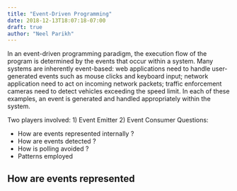 ```yaml
---
title: "Event-Driven Programming"
date: 2018-12-13T18:07:18-07:00
draft: true
author: "Neel Parikh"
---
```


In an event-driven programming paradigm, the execution flow of the program is determined by the events that occur within a system. Many systems are inherently event-based: web applications need to handle user-generated events such as mouse clicks and keyboard input; network application need to act on incoming network packets; traffic enforcement cameras need to detect vehicles exceeding the speed limit. In each of these examples, an event is generated and handled appropriately within the system.


Two players involved: 1) Event Emitter 2) Event Consumer 
Questions:  
- How are events represented internally ?  
- How are events detected ?  
- How is polling avoided ?  
- Patterns employed 

## How are events represented


## 
